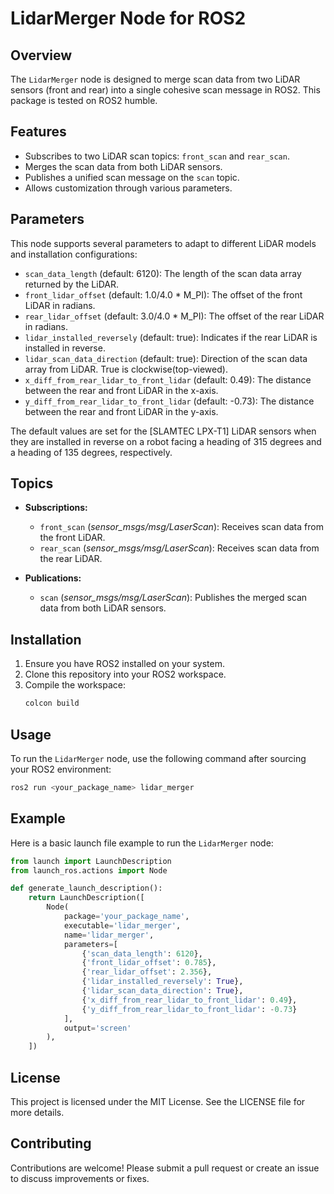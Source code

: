 # LidarMerger Node for ROS2

## Overview

The `LidarMerger` node is designed to merge scan data from two LiDAR sensors (front and rear) into a single cohesive scan message in ROS2. This package is tested on ROS2 humble.

## Features

- Subscribes to two LiDAR scan topics: `front_scan` and `rear_scan`.
- Merges the scan data from both LiDAR sensors.
- Publishes a unified scan message on the `scan` topic.
- Allows customization through various parameters.

## Parameters

This node supports several parameters to adapt to different LiDAR models and installation configurations:

- `scan_data_length` (default: 6120): The length of the scan data array returned by the LiDAR.
- `front_lidar_offset` (default: 1.0/4.0 * M_PI): The offset of the front LiDAR in radians.
- `rear_lidar_offset` (default: 3.0/4.0 * M_PI): The offset of the rear LiDAR in radians.
- `lidar_installed_reversely` (default: true): Indicates if the rear LiDAR is installed in reverse.
- `lidar_scan_data_direction` (default: true): Direction of the scan data array from LiDAR. True is clockwise(top-viewed).
- `x_diff_from_rear_lidar_to_front_lidar` (default: 0.49): The distance between the rear and front LiDAR in the x-axis.
- `y_diff_from_rear_lidar_to_front_lidar` (default: -0.73): The distance between the rear and front LiDAR in the y-axis.

The default values are set for the [SLAMTEC LPX-T1] LiDAR sensors when they are installed in reverse on a robot facing a heading of 315 degrees and a heading of 135 degrees, respectively.

## Topics

- **Subscriptions:**
  - `front_scan` (*sensor_msgs/msg/LaserScan*): Receives scan data from the front LiDAR.
  - `rear_scan` (*sensor_msgs/msg/LaserScan*): Receives scan data from the rear LiDAR.

- **Publications:**
  - `scan` (*sensor_msgs/msg/LaserScan*): Publishes the merged scan data from both LiDAR sensors.

## Installation

1. Ensure you have ROS2 installed on your system.
2. Clone this repository into your ROS2 workspace.
3. Compile the workspace:
   ```sh
   colcon build
   ```

## Usage

To run the `LidarMerger` node, use the following command after sourcing your ROS2 environment:

```sh
ros2 run <your_package_name> lidar_merger
```

## Example

Here is a basic launch file example to run the `LidarMerger` node:

```python
from launch import LaunchDescription
from launch_ros.actions import Node

def generate_launch_description():
    return LaunchDescription([
        Node(
            package='your_package_name',
            executable='lidar_merger',
            name='lidar_merger',
            parameters=[
                {'scan_data_length': 6120},
                {'front_lidar_offset': 0.785},
                {'rear_lidar_offset': 2.356},
                {'lidar_installed_reversely': True},
                {'lidar_scan_data_direction': True},
                {'x_diff_from_rear_lidar_to_front_lidar': 0.49},
                {'y_diff_from_rear_lidar_to_front_lidar': -0.73}
            ],
            output='screen'
        ),
    ])
```


## License

This project is licensed under the MIT License. See the LICENSE file for more details.

## Contributing

Contributions are welcome! Please submit a pull request or create an issue to discuss improvements or fixes.